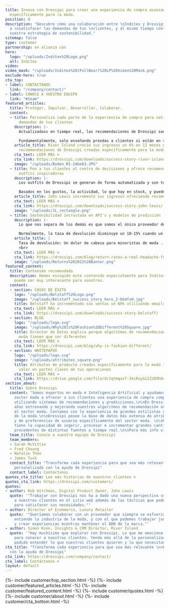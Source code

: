 ```yaml
---
title: Innova con Dressipi para crear una experiencia de compra avanzada y creada
  específicamente para la moda.
position: 0
description: "Descubre cómo una colaboración entre \nInditex y Dressipi puede ayudar
  a \nsatisfacer las demandas de tus \nclientes, y al mismo tiempo contribuir \ncon
  vuestra estrategia de sostenibilidad."
sitemap: false
type: customer
partnership: en alianza con
hero:
  logo: "/uploads/Inditex%20Logo.png"
  alt: Inditex
video: 
video_mask: "/uploads/Inditex%20(PullBear)%20LP%20Video%20Mask.png"
exclude-hero: true
cta_top:
- label: CONTÁCTANOS
  link: "/company/contact/"
- label: CONOCE A VUESTRO EQUIPO
  link: "#team"
featured_articles:
  title: Proteger, Impulsar, Desarrollar, Colaborar.
  content:
  - title: Personaliza cada parte de la experiencia de compra para satisfacer las
      demandas de tus clientes
    description: |-
      Actualizadass en tiempo real, las recomendaciones de Dressipi son personalizadas para cada cliente dependiendo de sus gustos e intenciones, creando una experiencia de compra excepcional a través de todos los puntos de contacto.

      Fundamentalmente, solo enseñando prendas a clientes si están en stock en su talla - una clave para personalización.
    article_title: River Island creció sus ingresos un 6% en 12 meses gracias a las
      recommendaciones de Dressipi creadas específicamente para la moda
    cta_text: LEER MÁS >
    cta_link: https://dressipi.com/downloads/success-story-river-island/
    image: "/uploads/Boden_RI-24be63.JPG"
  - title: Pon a tus clientes al centro de decisiones y ofrece recomendaciones de
      outfits inspiradoras
    description: |-
      Los outfits de Dressipi se generan de forma automatizada y son totalmente personalizados para cada cliente, siempre manteniendo el ADN de la marca.

      Basados en los gustos, la actividad, lo que hay en stock, y puede incluir prendas que compraron previamente.
    article_title: John Lewis incrementó sus ingresos ofreciendo recomendaciones personalizadas
    cta_text: LEER MÁS >
    cta_link: https://dressipi.com/downloads/success-story-john-lewis/
    image: "/uploads/JL_rectangle.png"
  - title: Sostenibilidad incrustada en API's y modelos de predicción
    description: |-
      Lo que nos separa de los demás es que somos el único proveedor de recomendaciones que incluye las propensiones de la tasa de devolución en nuestros algoritmos. Para cada cliente, cada prenda y cada elemento.

      Normalmente, la tasa de devolución disminuye un 10-15% cuando un cliente compra una prenda tras una de nuestras recomendaciones comparado con la experiencia de compra normal.
    article_title: |
      Tasa de devolución: Un dolor de cabeza para minoristas de moda ... y para el medio ambiente.
      <br>
    cta_text: LEER MÁS >
    cta_link: https://dressipi.com/blog/return-rates-a-real-headache-for-fashion-retailers-dot-dot-dot-and-the-environment/
    image: "/uploads/Returns%202022%20Banner.png"
featured_content:
  title: Contenido recomendado
  description: Hemos escogido este contenido especialmente para Inditex, creemos que
    puede ser muy interesante para vosotros.
  content:
  - section: CASOS DE ÉXITO
    logo: "/uploads/Belstaff%20Logo.png"
    image: "/uploads/Belstaff_success_story_hero_2-bb4fa9.jpg"
    title: Belstaff ha incrementado sus ventas un 69% utilizando emails personalizados
    cta_text: LEER MÁS >
    cta_link: https://dressipi.com/downloads/success-story-belstaff/
  - section: BLOG
    logo: "/uploads/logo.svg"
    image: "/uploads/Why%20Is%20Fashion%20Different%20Square.jpg"
    title: Director de Datos explica porque algoritmos de recomendaciones para la
      moda tienen que ser diferentes
    cta_text: LEER MÁS >
    cta_link: https://dressipi.com/blog/why-is-fashion-different/
  - section: WHITEPAPER
    logo: "/uploads/logo.svg"
    image: "/uploads/attributes_square.png"
    title: Atributos de producto creados específicamente para la moda impulsan el
      valor en partes claves de tus operaciones
    cta_text: LEER MÁS >
    cta_link: https://drive.google.com/file/d/1qtmqasf-3kcRuyG1IZ289hO4OR6WE5gN/view?usp=sharing
section_about:
  title: Sobre Dressipi
  content: "Somos expertos en moda e Inteligencia Artificial y ayudamos empresas del
    sector moda a ofrecer a sus clientes una experiencia de compra completamente personalizada,
    utilizando sistemas de recomendaciones y predicciones.\n\nEn Dressipi llevamos
    años entrenando y mejorando nuestros algoritmos de recomendación únicamente para
    el sector moda. Contamos con la experiencia de grandes estilistas de la industria
    de la moda.\n\nDressipi posee la base de datos más extensa de atributos de prendas
    y de preferencias de usuario específicamente del sector moda. \n\nNuestra plataforma
    tiene la capacidad de ingerir, procesar e incrementar grandes cantidades de datos
    procedentes de distintas fuentes a tiempo real.\n\nPara más info visita [dressipi.com](/)."
  team_title: Conoce a vuestro equipo de Dressipi
  team_members:
  - Sarah McVittie
  - Fred Cheung
  - Natalie Theo
  - James Tuck
  contact_title: "Transforma cada experiencia para que sea más relevante \n<br>\ny
    personalizada con la ayuda de Dressipi"
  contact_label: Contáctanos
quotes_cta_title: Lee más historias de nuestros clientes >
quotes_cta_link: https://dressipi.com/customers/
quotes:
- author: Rob Hitchman, Digital Product Owner, John Lewis
  quote: '"Trabajar con Dressipi nos ha a dado una nueva perspectiva sobre cómo apoyar
    a nuestros clientes en el sitio web además de las tácticas que podemos utilizar
    para satisfacer sus necesidades."'
- author: Director of Ecommerce, Luxury Retailer
  quote: '"Queríamos colaborar con un proveedor que siempre se esfuerza, que verdaderamente
    entiende la industria de la moda, y con el que podemos trabajar juntos para innovar
    y crear experiencias mientras mantener el ADN de la marca."'
- author: Simon Konn, Insights & CRM Director, River Island
  quote: '"Hay muchísimo que explorar con Dressipi. Lo que me emociona es como colaboramos
    para conocer a nuestros clientes. Yendo más allá de la personalización, hemos
    podido entender lo que nuestros clientes quieren y lo que necesitan."'
cta_title: "Transforma cada experiencia para que sea más relevante \n<br>\ny personalizada
  con la ayuda de Dressipi"
cta_link: https://dressipi.com/company/contact/
cta_label: Contáctanos >
layout: default
---
```


{%- include customer/top_section.html -%}
{%- include customer/featured_articles.html -%}
{%- include customer/featured_content.html -%}
{%- include customer/quotes.html -%}
{%- include customer/about.html -%}
{%- include customer/cta_bottom.html -%}